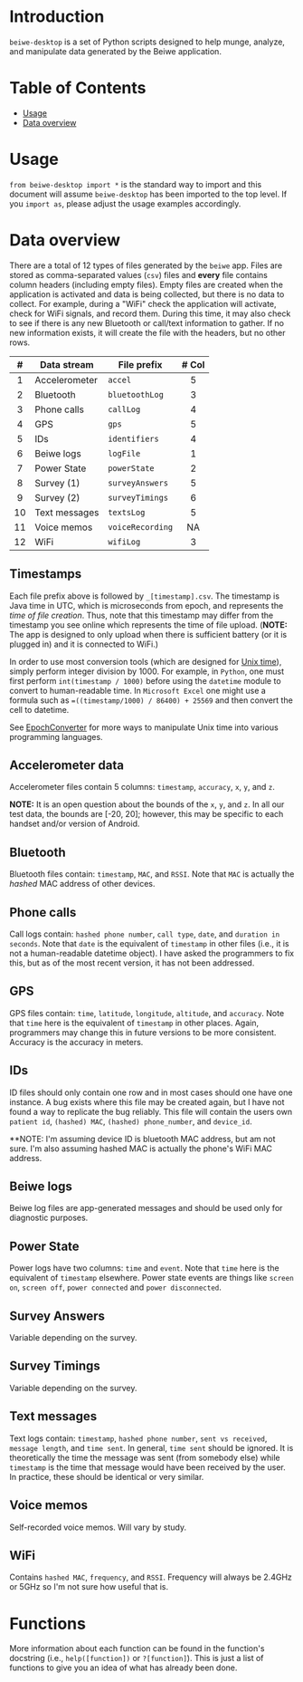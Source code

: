 # Introduction
`beiwe-desktop` is a set of Python scripts designed to help munge, analyze, and manipulate data generated by the Beiwe application. 

# Table of Contents
- [Usage](#usage)
- [Data overview](#data-overview)

# Usage
`from beiwe-desktop import *` is the standard way to import and this document will assume `beiwe-desktop` has been imported to the top level. If you `import as`, please adjust the usage examples accordingly.

# Data overview
There are a total of 12 types of files generated by the `beiwe` app. Files are stored as comma-separated values (`csv`) files and **every** file contains column headers (including empty files). Empty files are created when the application is activated and data is being collected, but there is no data to collect. For example, during a "WiFi" check the application will activate, check for WiFi signals, and record them. During this time, it may also check to see if there is any new Bluetooth or call/text information to gather. If no new information exists, it will create the file with the headers, but no other rows.

\#|Data stream|File prefix|\# Col
:-:|-----------|-----------|:---:
1|Accelerometer|`accel`|5
2|Bluetooth|`bluetoothLog`|3
3|Phone calls|`callLog`|4
4|GPS|`gps`|5
5|IDs|`identifiers`|4
6|Beiwe logs|`logFile`|1
7|Power State|`powerState`|2
8|Survey (1)|`surveyAnswers`|5
9|Survey (2)|`surveyTimings`|6
10|Text messages|`textsLog`|5
11|Voice memos|`voiceRecording`|NA
12|WiFi|`wifiLog`|3

## Timestamps
Each file prefix above is followed by `_[timestamp].csv`. The timestamp is Java time in UTC, which is microseconds from epoch, and represents the *time of file creation*. Thus, note that this timestamp may differ from the timestamp you see online which represents the time of file upload. (**NOTE:** The app is designed to only upload when there is sufficient battery (or it is plugged in) and it is connected to WiFi.)

In order to use most conversion tools (which are designed for [Unix time](https://en.wikipedia.org/wiki/Unix_time)), simply perform integer division by 1000. For example, in `Python`, one must first perform `int(timestamp / 1000)` before using the `datetime` module to convert to human-readable time. In `Microsoft Excel` one might use a formula such as `=((timestamp/1000) / 86400) + 25569` and then convert the cell to datetime.

See [EpochConverter](http://www.epochconverter.com/) for more ways to manipulate Unix time into various programming languages.

## Accelerometer data
Accelerometer files contain 5 columns: `timestamp`, `accuracy`, `x`, `y`, and `z`.

**NOTE:** It is an open question about the bounds of the `x`, `y`, and `z`. In all our test data, the bounds are [-20, 20]; however, this may be specific to each handset and/or version of Android.

## Bluetooth
Bluetooth files contain: `timestamp`, `MAC`, and `RSSI`. Note that `MAC` is actually the *hashed* MAC address of other devices.

## Phone calls
Call logs contain: `hashed phone number`, `call type`, `date`, and `duration in seconds`. Note that `date` is the equivalent of `timestamp` in other files (i.e., it is not a human-readable datetime object). I have asked the programmers to fix this, but as of the most recent version, it has not been addressed.

## GPS
GPS files contain: `time`, `latitude`, `longitude`, `altitude`, and `accuracy`. Note that `time` here is the equivalent of `timestamp` in other places. Again, programmers may change this in future versions to be more consistent. Accuracy is the accuracy in meters.

## IDs
ID files should only contain one row and in most cases should one have one instance. A bug exists where this file may be created again, but I have not found a way to replicate the bug reliably. This file will contain the users own `patient id`, `(hashed) MAC`, `(hashed) phone_number`, and `device_id`.

**NOTE: I'm assuming device ID is bluetooth MAC address, but am not sure. I'm also assuming hashed MAC is actually the phone's WiFi MAC address.

## Beiwe logs
Beiwe log files are app-generated messages and should be used only for diagnostic purposes. 

## Power State
Power logs have two columns: `time` and `event`. Note that `time` here is the equivalent of `timestamp` elsewhere. Power state events are things like `screen on`, `screen off`, `power connected` and `power disconnected`.

## Survey Answers
Variable depending on the survey.

## Survey Timings
Variable depending on the survey.

## Text messages
Text logs contain: `timestamp`, `hashed phone number`, `sent vs received`, `message length`, and `time sent`. In general, `time sent` should be ignored. It is theoretically the time the message was sent (from somebody else) while `timestamp` is the time that message would have been received by the user. In practice, these should be identical or very similar. 

## Voice memos
Self-recorded voice memos. Will vary by study.

## WiFi
Contains `hashed MAC`, `frequency`, and `RSSI`. Frequency will always be 2.4GHz or 5GHz so I'm not sure how useful that is.

# Functions
More information about each function can be found in the function's docstring (i.e., `help([function])` or `?[function]`). This is just a list of functions to give you an idea of what has already been done.
